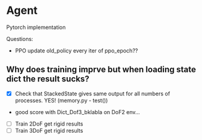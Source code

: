 # Agent
Pytorch implementation

Questions:
* PPO update old_policy every iter of ppo_epoch??


## Why does training imprve but when loading state dict the result sucks?

* [x] Check that StackedState gives same output for all numbers of processes. YES! (memory.py - test())


* good score with Dict_Dof3_bklabla on DoF2 env...

* [ ] Train 2DoF get rigid results
* [ ] Train 3DoF get rigid results
